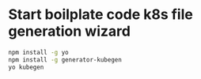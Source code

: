 # Start boilplate code k8s file generation wizard
```sh
npm install -g yo
npm install -g generator-kubegen
yo kubegen
```
